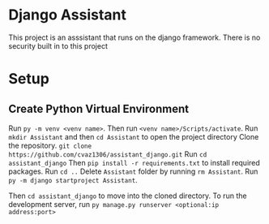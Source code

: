 # Django Assistant
This project is an asssistant that runs on the django framework.
There is no security built in to this project
# Setup
## Create Python Virtual Environment
Run ```py -m venv <venv name>```.
Then run ```<venv name>/Scripts/activate```.
Run ```mkdir Assistant``` and then ```cd Assistant``` to open the project directory
Clone the repository. ```git clone https://github.com/cvaz1306/assistant_django.git```
Run ```cd assistant_django```
Then ```pip install -r requirements.txt``` to install required packages.
Run ```cd ..```
Delete ```Assistant``` folder by running ```rm Assistant```.
Run ```py -m django startproject Assistant```.

Then ```cd assistant_django``` to move into the cloned directory.
To run the development server, run ```py manage.py runserver <optional:ip address:port>```
